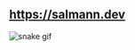 ## https://salmann.dev

![snake gif](https://github.com/YOUR_USERNAME/YOUR_USERNAME/blob/output/github-snake-dark.svg)
